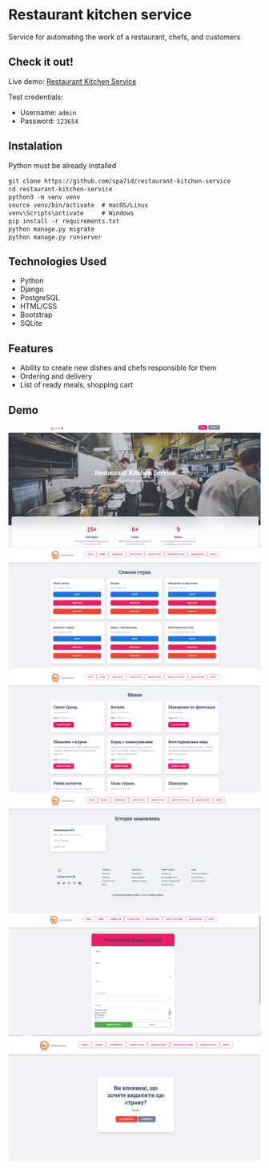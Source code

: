 # Restaurant kitchen service

Service for automating the work of a restaurant, chefs, and customers

## Check it out!
Live demo: [Restaurant Kitchen Service](https://restaurant-kitchen-service-mj39.onrender.com)

Test credentials:
* Username: `admin`
* Password: `123654`


## Instalation

Python must be already installed

```shell
git clone https://github.com/spa7id/restaurant-kitchen-service
cd restaurant-kitchen-service
python3 -m venv venv
source venv/bin/activate  # macOS/Linux
venv\Scripts\activate     # Windows
pip install -r requirements.txt
python manage.py migrate
python manage.py runserver
```

## Technologies Used

* Python
* Django
* PostgreSQL
* HTML/CSS
* Bootstrap
* SQLite

## Features

* Ability to create new dishes and chefs responsible for them
* Ordering and delivery
* List of ready meals, shopping cart

## Demo

![img.png](img.png)
![img_1.png](img_1.png)
![img_2.png](img_2.png)
![img_3.png](img_3.png)
![img_4.png](img_4.png)
![img_5.png](img_5.png)